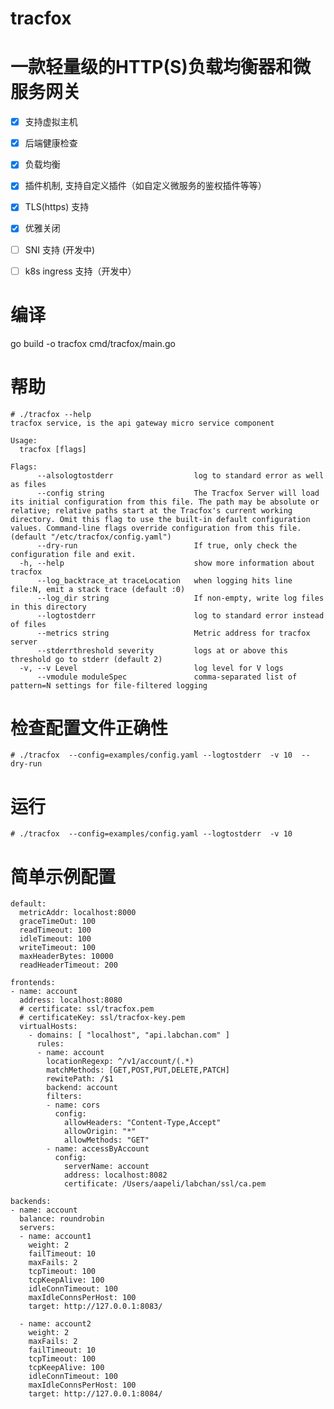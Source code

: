 # tracfox

# 一款轻量级的HTTP(S)负载均衡器和微服务网关

- [x] 支持虚拟主机
- [x] 后端健康检查
- [x] 负载均衡
- [x] 插件机制, 支持自定义插件（如自定义微服务的鉴权插件等等）
- [x] TLS(https) 支持
- [x] 优雅关闭
- [ ] SNI 支持 (开发中)
- [ ] k8s ingress 支持（开发中）


# 编译

go build -o tracfox cmd/tracfox/main.go


# 帮助

    # ./tracfox --help
    tracfox service, is the api gateway micro service component 

    Usage:
      tracfox [flags]

    Flags:
          --alsologtostderr                  log to standard error as well as files
          --config string                    The Tracfox Server will load its initial configuration from this file. The path may be absolute or relative; relative paths start at the Tracfox's current working directory. Omit this flag to use the built-in default configuration values. Command-line flags override configuration from this file. (default "/etc/tracfox/config.yaml")
          --dry-run                          If true, only check the configuration file and exit.
      -h, --help                             show more information about tracfox
          --log_backtrace_at traceLocation   when logging hits line file:N, emit a stack trace (default :0)
          --log_dir string                   If non-empty, write log files in this directory
          --logtostderr                      log to standard error instead of files
          --metrics string                   Metric address for tracfox server
          --stderrthreshold severity         logs at or above this threshold go to stderr (default 2)
      -v, --v Level                          log level for V logs
          --vmodule moduleSpec               comma-separated list of pattern=N settings for file-filtered logging


# 检查配置文件正确性

    # ./tracfox  --config=examples/config.yaml --logtostderr  -v 10  --dry-run

# 运行


    # ./tracfox  --config=examples/config.yaml --logtostderr  -v 10

# 简单示例配置


    default:
      metricAddr: localhost:8000
      graceTimeOut: 100
      readTimeout: 100
      idleTimeout: 100
      writeTimeout: 100
      maxHeaderBytes: 10000
      readHeaderTimeout: 200

    frontends:
    - name: account
      address: localhost:8080
      # certificate: ssl/tracfox.pem
      # certificateKey: ssl/tracfox-key.pem
      virtualHosts:
        - domains: [ "localhost", "api.labchan.com" ]
          rules:
          - name: account
            locationRegexp: ^/v1/account/(.*)
            matchMethods: [GET,POST,PUT,DELETE,PATCH]
            rewitePath: /$1
            backend: account
            filters:
            - name: cors
              config:
                allowHeaders: "Content-Type,Accept"
                allowOrigin: "*"
                allowMethods: "GET"
            - name: accessByAccount
              config:
                serverName: account
                address: localhost:8082
                certificate: /Users/aapeli/labchan/ssl/ca.pem

    backends:
    - name: account
      balance: roundrobin
      servers:
      - name: account1
        weight: 2
        failTimeout: 10
        maxFails: 2
        tcpTimeout: 100
        tcpKeepAlive: 100
        idleConnTimeout: 100
        maxIdleConnsPerHost: 100
        target: http://127.0.0.1:8083/

      - name: account2
        weight: 2
        maxFails: 2
        failTimeout: 10
        tcpTimeout: 100
        tcpKeepAlive: 100
        idleConnTimeout: 100
        maxIdleConnsPerHost: 100
        target: http://127.0.0.1:8084/

